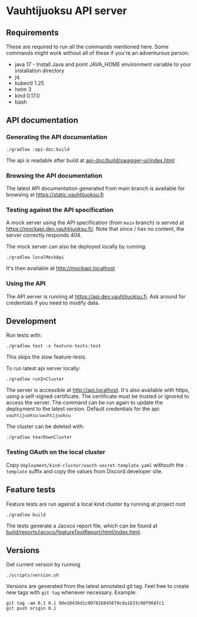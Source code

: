 # Vauhtijuoksu API server

## Requirements
These are required to run all the commands mentioned here. 
Some commands might work without all of these if you're an adventurous person.
* java 17 - Install Java and point JAVA_HOME environment variable to your installation directory
* jq
* kubectl 1.25
* helm 3
* kind 0.17.0
* bash

## API documentation
### Generating the API documentation
```shell
./gradlew :api-doc:build
```
The api is readable after build at [api-doc/build/swagger-ui/index.html](api-doc/build/swagger-ui/index.html)

### Browsing the API documentation
The latest API documentation generated from main branch is available for browsing at https://static.vauhtijuoksu.fi

### Testing against the API specification
A mock server using the API specification (from `main` branch) is served at https://mockapi.dev.vauhtijuoksu.fi/.
Note that since / has no content, the server correctly responds 404.

The mock server can also be deployed locally by running:
```shell
./gradlew localMockApi
```

It's then available at http://mockapi.localhost

### Using the API
The API server is running at https://api.dev.vauhtijuoksu.fi. Ask around for credentials if you need to modify data.

## Development
Run tests with:
```shell
./gradlew test -x feature-tests:test
```
This skips the slow feature-tests.

To run latest api server locally:
```shell
./gradlew runInCluster
```
The server is accessible at http://api.localhost. 
It's also available with https, using a self-signed certificate. 
The certificate must be trusted or ignored to access the server.
The command can be run again to update the deployment to the latest version.
Default credentials for the api: `vauhtijuoksu`:`vauhtijuoksu`

The cluster can be deleted with:
```shell
./gradlew tearDownCluster
```

### Testing OAuth on the local cluster
Copy `deployment/kind-cluster/oauth-secret-template.yaml` withouth the `-template` suffix and copy the values from
Discord developer site.

## Feature tests

Feature tests are run against a local kind cluster by running at project root
```shell
./gradlew build
``` 

The tests generate a Jacoco report file, which can be found at
[build/reports/jacoco/featureTestReport/html/index.html](build/reports/jacoco/featureTestReport/html/index.html).

## Versions
Get current version by running
```shell
./scripts/version.sh
```

Versions are generated from the latest annotated git tag.
Feel free to create new tags with `git tag` whenever necessary.
Example:
```shell
git tag -am 0.1 0.1 9de10436d1c097826845679cda1633c90f968fc1
git push origin 0.1
```

